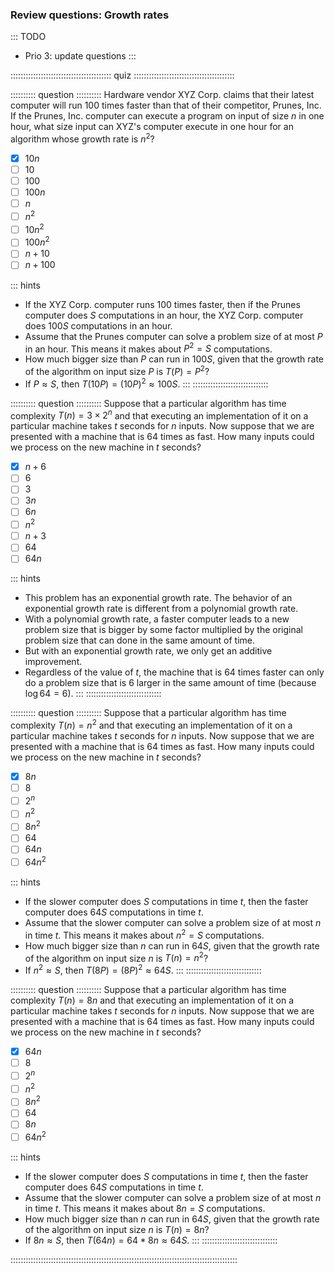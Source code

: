 
### Review questions: Growth rates

::: TODO
- Prio 3: update questions
:::

:::::::::::::::::::::::::::::::::::::::: quiz ::::::::::::::::::::::::::::::::::::::::

:::::::::: question ::::::::::
Hardware vendor XYZ Corp. claims that their
latest computer will run 100 times faster than that of their
competitor, Prunes, Inc. If the Prunes, Inc. computer can
execute a program on input of size $n$ in one hour,
what size input can XYZ's computer execute in one hour for an
algorithm whose growth rate is $n^2$?

- [x] $10n$
- [ ] $10$
- [ ] $100$
- [ ] $100n$
- [ ] $n$
- [ ] $n^2$
- [ ] $10n^2$
- [ ] $100n^2$
- [ ] $n+10$
- [ ] $n+100$

::: hints
- If the XYZ Corp. computer runs 100 times faster, then if
the Prunes computer does $S$ computations in an
hour, the XYZ Corp. computer does $100S$
computations in an hour.
- Assume that the Prunes computer can solve a problem size of
at most $P$ in an hour. This means it makes about
$P^2 = S$ computations.
- How much bigger size than $P$ can run in
$100S$, given that the growth rate of the
algorithm on input size $P$ is
$T(P) = P^2$?
- If $P \approx S$, then
$T(10P) = (10P)^2 \approx 100S$.
:::
::::::::::::::::::::::::::::::



:::::::::: question ::::::::::
Suppose that a particular algorithm has
time complexity $T(n) = 3 \times 2^n$ and that executing
an implementation of it on a particular machine
takes $t$ seconds for $n$ inputs. Now
suppose that we are presented with a machine that is 64 times as
fast. How many inputs could we process on the new machine
in $t$ seconds?

- [x] $n+6$
- [ ] $6$
- [ ] $3$
- [ ] $3n$
- [ ] $6n$
- [ ] $n^2$
- [ ] $n+3$
- [ ] $64$
- [ ] $64n$

::: hints
- This problem has an exponential growth rate. The behavior
of an exponential growth rate is different from a polynomial growth rate.
- With a polynomial growth rate, a faster computer leads to a
new problem size that is bigger by some factor multiplied by
the original problem size that can done in the same amount of time.
- But with an exponential growth rate, we only get an additive improvement.
- Regardless of the value of $t$, the machine that
is 64 times faster can only do a problem size that is 6
larger in the same amount of time (because $\log 64 = 6$).
:::
::::::::::::::::::::::::::::::



:::::::::: question ::::::::::
Suppose that a particular algorithm has
time complexity $T(n) = n^2$ and that executing an
implementation of it on a particular machine
takes $t$ seconds for $n$ inputs. Now
suppose that we are presented with a machine that is 64 times as
fast. How many inputs could we process on the new machine
in $t$ seconds? </p>

- [x] $8n$
- [ ] $8$
- [ ] $2^n$
- [ ] $n^2$
- [ ] $8n^2$
- [ ] $64$
- [ ] $64n$
- [ ] $64n^2$

::: hints
- If the slower computer does $S$ computations in
time $t$, then the faster computer does
$64S$ computations in time $t$.
- Assume that the slower computer can solve a problem size of
at most $n$ in time $t$.
This means it makes about
$n^2 = S$ computations.
- How much bigger size than $n$ can run in
$64S$, given that the growth rate of the
algorithm on input size $n$ is
$T(n) = n^2$?
- If $n^2 \approx S$, then
$T(8P) = (8P)^2 \approx 64S$.
:::
::::::::::::::::::::::::::::::



:::::::::: question ::::::::::
Suppose that a particular algorithm has
time complexity $T(n) = 8n$ and that executing an
implementation of it on a particular machine
takes $t$ seconds for $n$ inputs. Now
suppose that we are presented with a machine that is 64 times as
fast. How many inputs could we process on the new machine
in $t$ seconds?

- [x] $64n$
- [ ] $8$
- [ ] $2^n$
- [ ] $n^2$
- [ ] $8n^2$
- [ ] $64$
- [ ] $8n$
- [ ] $64n^2$

::: hints
- If the slower computer does $S$ computations in
time $t$, then the faster computer does
$64S$ computations in time $t$.
- Assume that the slower computer can solve a problem size of
at most $n$ in time $t$.
This means it makes about
$8n = S$ computations.
- How much bigger size than $n$ can run in
$64S$, given that the growth rate of the
algorithm on input size $n$ is
$T(n) = 8n$?
- If $8n \approx S$, then
$T(64n) = 64*8n \approx 64S$.
:::
::::::::::::::::::::::::::::::

::::::::::::::::::::::::::::::::::::::::::::::::::::::::::::::::::::::::::::::::::::::::::

